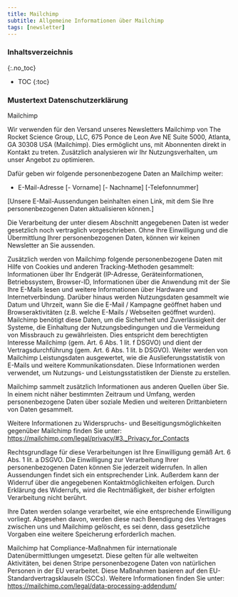```yaml
---
title: Mailchimp
subtitle: Allgemeine Informationen über Mailchimp
tags: [newsletter]
---
```

### Inhaltsverzeichnis
{:.no_toc}
* TOC
{:toc}

### Mustertext Datenschutzerklärung
Mailchimp

Wir verwenden für den Versand unseres Newsletters Mailchimp von The Rocket Science Group, LLC, 675 Ponce de Leon Ave NE Suite 5000, Atlanta, GA 30308 USA (Mailchimp). Dies ermöglicht uns, mit Abonnenten direkt in Kontakt zu treten. Zusätzlich analysieren wir Ihr Nutzungsverhalten, um unser Angebot zu optimieren.

Dafür geben wir folgende personenbezogene Daten an Mailchimp weiter:

- E-Mail-Adresse
[- Vorname]
[- Nachname]
[-Telefonnummer]

[Unsere E-Mail-Aussendungen beinhalten einen Link, mit dem Sie Ihre personenbezogenen Daten aktualisieren können.]

Die Verarbeitung der unter diesem Abschnitt angegebenen Daten ist weder gesetzlich noch vertraglich vorgeschrieben. Ohne Ihre Einwilligung und die Übermittlung Ihrer personenbezogenen Daten, können wir keinen Newsletter an Sie aussenden.

Zusätzlich werden von Mailchimp folgende personenbezogene Daten mit Hilfe von Cookies und anderen Tracking-Methoden gesammelt: Informationen über Ihr Endgerät (IP-Adresse, Geräteinformationen, Betriebssystem, Browser-ID, Informationen über die Anwendung mit der Sie Ihre E-Mails lesen und weitere Informationen über Hardware und Internetverbindung. Darüber hinaus werden Nutzungsdaten gesammelt wie Datum und Uhrzeit, wann Sie die E-Mail / Kampagne geöffnet haben und Browseraktivitäten (z.B. welche E-Mails / Webseiten geöffnet wurden). Mailchimp benötigt diese Daten, um die Sicherheit und Zuverlässigkeit der Systeme, die Einhaltung der Nutzungsbedingungen und die Vermeidung von Missbrauch zu gewährleisten. Dies entspricht dem berechtigten Interesse Mailchimp (gem. Art. 6 Abs. 1 lit. f DSGVO) und dient der Vertragsdurchführung (gem. Art. 6 Abs. 1 lit. b DSGVO). Weiter werden von Mailchimp Leistungsdaten ausgewertet, wie die Auslieferungsstatistik von E-Mails und weitere Kommunikationsdaten. Diese Informationen werden verwendet, um Nutzungs- und Leistungsstatistiken der Dienste zu erstellen.

Mailchimp sammelt zusätzlich Informationen aus anderen Quellen über Sie. In einem nicht näher bestimmten Zeitraum und Umfang, werden personenbezogene Daten über soziale Medien und weiteren Drittanbietern von Daten gesammelt.

Weitere Informationen zu Widerspruchs- und Beseitigungsmöglichkeiten gegenüber Mailchimp finden Sie unter: https://mailchimp.com/legal/privacy/#3._Privacy_for_Contacts

Rechtsgrundlage für diese Verarbeitungen ist Ihre Einwilligung gemäß Art. 6 Abs. 1 lit. a DSGVO. Die Einwilligung zur Verarbeitung Ihrer personenbezogenen Daten können Sie jederzeit widerrufen. In allen Aussendungen findet sich ein entsprechender Link. Außerdem kann der Widerruf über die angegebenen Kontaktmöglichkeiten erfolgen. Durch Erklärung des Widerrufs, wird die Rechtmäßigkeit, der bisher erfolgten Verarbeitung nicht berührt.

Ihre Daten werden solange verarbeitet, wie eine entsprechende Einwilligung vorliegt. Abgesehen davon, werden diese nach Beendigung des Vertrages zwischen uns und Mailchimp gelöscht, es sei denn, dass gesetzliche Vorgaben eine weitere Speicherung erforderlich machen.

Mailchimp hat Compliance-Maßnahmen für internationale Datenübermittlungen umgesetzt. Diese gelten für alle weltweiten Aktivitäten, bei denen Stripe personenbezogene Daten von natürlichen Personen in der EU verarbeitet. Diese Maßnahmen basieren auf den EU-Standardvertragsklauseln (SCCs). Weitere Informationen finden Sie unter: https://mailchimp.com/legal/data-processing-addendum/